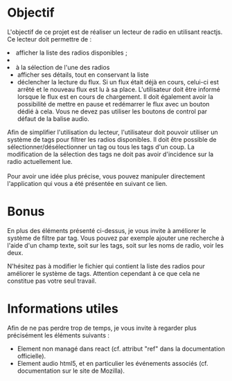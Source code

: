 # Objectif
L'objectif de ce projet est de réaliser un lecteur de radio en utilisant reactjs. Ce lecteur doit permettre de :
<ul>

  </ul>
<li>afficher la liste des radios disponibles ;<li>
<li>à la sélection de l'une des radios
  <ul>
    <li>afficher ses détails, tout en conservant la liste</li>
<li>déclencher la lecture du flux. Si un flux était déjà en cours, celui-ci est arrêté et le nouveau flux est lu à sa place. L'utilisateur doit être informé lorsque le flux est en cours de chargement. Il doit également avoir la possibilité de mettre en pause et redémarrer le flux avec un bouton dédié à cela. Vous ne devez pas utiliser les boutons de control par défaut de la balise audio.</li>
  </ul></li></ul>
Afin de simplifier l'utilisation du lecteur, l'utilisateur doit pouvoir utiliser un système de tags pour filtrer les radios disponibles. Il doit être possible de sélectionner/désélectionner un tag ou tous les tags d'un coup. La modification de la sélection des tags ne doit pas avoir d'incidence sur la radio actuellement lue.
<br><br>
Pour avoir une idée plus précise, vous pouvez manipuler directement l'application qui vous a été présentée en suivant ce lien.

# Bonus
En plus des éléments présenté ci-dessus, je vous invite à améliorer le système de filtre par tag. Vous pouvez par exemple ajouter une recherche à l'aide d'un champ texte, soit sur les tags, soit sur les noms de radio, voir les deux.

N'hésitez pas à modifier le fichier qui contient la liste des radios pour améliorer le système de tags. Attention cependant à ce que cela ne constitue pas votre seul travail.

# Informations utiles
Afin de ne pas perdre trop de temps, je vous invite à regarder plus précisément les éléments suivants :
<ul>
  <li>Element non managé dans react (cf. attribut "ref" dans la documentation officielle).</li>
<li>Element audio html5, et en particulier les événements associés (cf. documentation sur le site de Mozilla).</li>
<ul>
